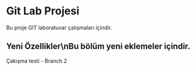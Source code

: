 # Git Lab Projesi
Bu proje GIT laboratuvar çalışmaları içindir.
## Yeni Özellikler\nBu bölüm yeni eklemeler içindir.
Çakışma testi - Branch 2

